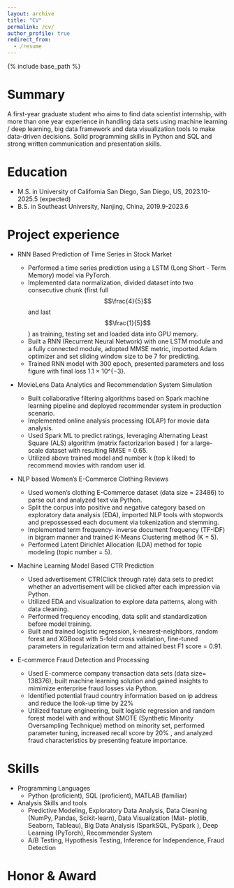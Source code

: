 ```yaml
---
layout: archive
title: "CV"
permalink: /cv/
author_profile: true
redirect_from:
  - /resume
---
```


{% include base_path %}

Summary
======
A first-year graduate student who aims to find data scientist internship, with more than one year experience in handling
data sets using machine learning / deep learning, big data framework and data visualization tools to make data-driven
decisions. Solid programming skills in Python and SQL and strong written communication and presentation skills.

Education
======
* M.S. in University of California San Diego, San Diego, US, 2023.10-2025.5 (expected)
* B.S. in Southeast University, Nanjing, China, 2019.9-2023.6

Project experience
======
* RNN Based Prediction of Time Series in Stock Market
  * Performed a time series prediction using a LSTM (Long Short - Term Memory) model via PyTorch.
  * Implemented data normalization, divided dataset into two consecutive chunk (first full $$\frac{4}{5}$$ and last $$\frac{1}{5}$$) as training, testing set and loaded data into GPU memory.
  * Built a RNN (Recurrent Neural Network) with one LSTM module and a fully connected module, adopted
MMSE metric, imported Adam optimizer and set sliding window size to be 7 for predicting.
  * Trained RNN model with 300 epoch, presented parameters and loss figure with final loss 1.1 × 10^{−3}.

* MovieLens Data Analytics and Recommendation System Simulation
  * Built collaborative filtering algorithms based on Spark machine learning pipeline and deployed recommender system
in production scenario.
  * Implemented online analysis processing (OLAP) for movie data analysis.
  * Used Spark ML to predict ratings, leveraging Alternating Least Square (ALS) algorithm (matrix factorizarion
based ) for a large-scale dataset with resulting RMSE = 0.65.
  * Utilized above trained model and number k (top k liked) to recommend movies with random user id.

* NLP based Women’s E-Commerce Clothing Reviews
  * Used women’s clothing E-Commerce dataset (data size = 23486) to parse out and analyzed text via Python.
  * Split the corpus into positive and negative category based on exploratory data analysis (EDA), imported NLP tools
with stopwords and prepossessed each document via tokenization and stemming.
  * Implemented term frequency- inverse document frequency (TF-IDF) in bigram manner and trained K-Means
Clustering method (K = 5).
  * Performed Latent Dirichlet Allocation (LDA) method for topic modeling (topic number = 5).

* Machine Learning Model Based CTR Prediction
  * Used advertisement CTR(Click through rate) data sets to predict whether an advertisement will be clicked after each
impression via Python.
  * Utilized EDA and visualization to explore data patterns, along with data cleaning.
  * Performed frequency encoding, data split and standardization before model training.
  * Built and trained logistic regression, k-nearest-neighbors, random forest and XGBoost with 5-fold cross validation,
fine-tuned parameters in regularization term and attained best F1 score = 0.91.

* E-commerce Fraud Detection and Processing
  * Used E-commerce company transaction data sets (data size= 138376), built machine learning solution and gained insights
to mimimize enterprise fraud losses via Python.
  * Identified potential fraud country information based on ip address and reduce the look-up time by 22\%
  * Utilized feature engineering, built logistic regression and random forest model with and without SMOTE (Synthetic
Minority Oversampling Technique) method on minority set, performed parameter tuning, increased recall score by
20\% , and analyzed fraud characteristics by presenting feature importance.
  
Skills
======
* Programming Languages
  * Python (proficient), SQL (proficient), MATLAB (familiar)
* Analysis Skills and tools
  * Predictive Modeling, Exploratory Data Analysis, Data Cleaning (NumPy, Pandas, Scikit-learn), Data Visualization (Mat-
plotlib, Seaborn, Tableau), Big Data Analysis (SparkSQL, PySpark ), Deep Learning (PyTorch), Recommender System
  * A/B Testing, Hypothesis Testing, Inference for Independence, Fraud Detection

Honor & Award
======
